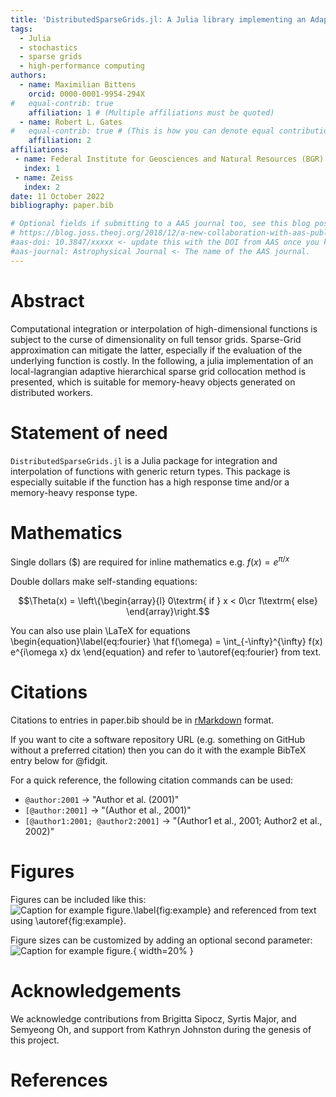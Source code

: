 ```yaml
---
title: 'DistributedSparseGrids.jl: A Julia library implementing an Adaptive Sparse Grid collocation method'
tags:
  - Julia
  - stochastics
  - sparse grids
  - high-performance computing
authors:
  - name: Maximilian Bittens
    orcid: 0000-0001-9954-294X
#   equal-contrib: true
    affiliation: 1 # (Multiple affiliations must be quoted)
  - name: Robert L. Gates
#   equal-contrib: true # (This is how you can denote equal contributions between multiple authors)
    affiliation: 2
affiliations:
 - name: Federal Institute for Geosciences and Natural Resources (BGR)
   index: 1
 - name: Zeiss
   index: 2
date: 11 October 2022
bibliography: paper.bib

# Optional fields if submitting to a AAS journal too, see this blog post:
# https://blog.joss.theoj.org/2018/12/a-new-collaboration-with-aas-publishing
#aas-doi: 10.3847/xxxxx <- update this with the DOI from AAS once you know it.
#aas-journal: Astrophysical Journal <- The name of the AAS journal.
---
```


# Abstract

Computational integration or interpolation of high-dimensional functions is subject to the curse of dimensionality on full tensor grids. Sparse-Grid approximation can mitigate the latter, especially if the evaluation of the underlying function is costly. In the following, a julia implementation of an local-lagrangian adaptive hierarchical sparse grid collocation method is presented, which is suitable for memory-heavy objects generated on distributed workers.

# Statement of need

`DistributedSparseGrids.jl` is a Julia package for integration and interpolation of functions with generic return types. This package is especially suitable if the function has a high response time and/or a memory-heavy response type.

# Mathematics

Single dollars ($) are required for inline mathematics e.g. $f(x) = e^{\pi/x}$

Double dollars make self-standing equations:

$$\Theta(x) = \left\{\begin{array}{l}
0\textrm{ if } x < 0\cr
1\textrm{ else}
\end{array}\right.$$

You can also use plain \LaTeX for equations
\begin{equation}\label{eq:fourier}
\hat f(\omega) = \int_{-\infty}^{\infty} f(x) e^{i\omega x} dx
\end{equation}
and refer to \autoref{eq:fourier} from text.

# Citations

Citations to entries in paper.bib should be in
[rMarkdown](http://rmarkdown.rstudio.com/authoring_bibliographies_and_citations.html)
format.

If you want to cite a software repository URL (e.g. something on GitHub without a preferred
citation) then you can do it with the example BibTeX entry below for @fidgit.

For a quick reference, the following citation commands can be used:
- `@author:2001`  ->  "Author et al. (2001)"
- `[@author:2001]` -> "(Author et al., 2001)"
- `[@author1:2001; @author2:2001]` -> "(Author1 et al., 2001; Author2 et al., 2002)"

# Figures

Figures can be included like this:
![Caption for example figure.\label{fig:example}](figure.png)
and referenced from text using \autoref{fig:example}.

Figure sizes can be customized by adding an optional second parameter:
![Caption for example figure.](figure.png){ width=20% }

# Acknowledgements

We acknowledge contributions from Brigitta Sipocz, Syrtis Major, and Semyeong
Oh, and support from Kathryn Johnston during the genesis of this project.

# References